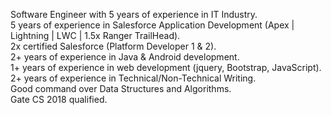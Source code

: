 Software Engineer with 5 years of experience in IT Industry.<br />
5 years of experience in Salesforce Application Development (Apex | Lightning | LWC | 1.5x Ranger TrailHead).<br />
2x certified Salesforce (Platform Developer 1 & 2).<br />
2+ years of experience in Java & Android development.<br />
1+ years of experience in web development (jquery, Bootstrap, JavaScript).<br />
2+ years of experience in Technical/Non-Technical Writing.<br />
Good command over Data Structures and Algorithms.<br />
Gate CS 2018 qualified.
